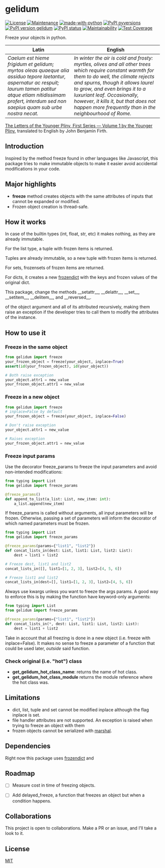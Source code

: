 # gelidum

[![License](https://img.shields.io/badge/License-MIT-blue.svg)](https://opensource.org/licenses/MIT)
[![Maintenance](https://img.shields.io/badge/Maintained%3F-yes-green.svg)](https://GitHub.com/Naereen/StrapDown.js/graphs/commit-activity)
[![made-with-python](https://img.shields.io/badge/Made%20with-Python-1f425f.svg)](https://www.python.org/)
[![PyPI pyversions](https://img.shields.io/pypi/pyversions/gelidum.svg)](https://pypi.python.org/pypi/gelidum/)
[![PyPI version gelidum](https://badge.fury.io/py/gelidum.svg)](https://pypi.python.org/pypi/gelidum/)
[![PyPI status](https://img.shields.io/pypi/status/gelidum.svg)](https://pypi.python.org/pypi/gelidum/)
[![Maintainability](https://api.codeclimate.com/v1/badges/331d7d462e578ce5733e/maintainability)](https://codeclimate.com/github/diegojromerolopez/gelidum/maintainability)
[![Test Coverage](https://api.codeclimate.com/v1/badges/331d7d462e578ce5733e/test_coverage)](https://codeclimate.com/github/diegojromerolopez/gelidum/test_coverage)

Freeze your objects in python.

| Latin | English  |
| -------------------------------------------------------- | -------------------------------------------------------- |
| *Caelum est hieme frigidum et gelidum; myrtos oleas quaeque alia assiduo tepore laetantur, aspernatur ac respuit; laurum tamen patitur atque etiam nitidissimam profert, interdum sed non saepius quam sub urbe nostra necat.* | *In winter the air is cold and frosty: myrtles, olives and all other trees which require constant warmth for them to do well, the climate rejects and spurns, though it allows laurel to grow, and even brings it to a luxuriant leaf. Occasionally, however, it kills it, but that does not happen more frequently than in the neighbourhood of Rome.* |

[The Letters of the Younger Pliny, First Series — Volume 1 by the Younger Pliny](https://www.gutenberg.org/ebooks/3234), translated to English by John Benjamin Firth.

## Introduction
Inspired by the method freeze found in other languages like Javascript,
this package tries to make immutable objects to make it easier avoid
accidental modifications in your code.

## Major highlights
- **freeze** method creates objects with the same attributes of inputs that cannot be expanded or modified.
- Frozen object creation is thread-safe.

## How it works
In case of the builtin types (int, float, str, etc) it makes nothing, as
they are already immutable.

For the list type, a tuple with frozen items is returned.

Tuples are already immutable, so a new tuple with frozen items is returned.

For sets, frozensets of frozen items are returned.

For dicts, it creates a new [frozendict](https://pypi.org/project/frozendict/)
with the keys and frozen values of the original dict.

This package, change the methods \_\_setattr\_\_, \_\_delattr\_\_, \_\_set\_\_,
\_\_setitem\_\_, \_\_delitem\_\_, and \_\_reversed\_\_.

of the object argument and all of its attributed recursively,
making them raise an exception if the developer tries to call them to modify
the attributes of the instance.

## How to use it

### Freeze in the same object
```python
from gelidum import freeze
your_frozen_object = freeze(your_object, inplace=True)
assert(id(your_frozen_object), id(your_object))

# Both raise exception
your_object.attr1 = new_value
your_frozen_object.attr1 = new_value
```

### Freeze in a new object
```python
from gelidum import freeze
# inplace=False by default
your_frozen_object = freeze(your_object, inplace=False)

# Don't raise exception
your_object.attr1 = new_value

# Raises exception
your_frozen_object.attr1 = new_value
```

### Freeze input params
Use the decorator freeze_params to freeze the input parameters
and avoid non-intended modifications:
```python
from typing import List
from gelidum import freeze_params

@freeze_params()
def append_to_list(a_list: List, new_item: int):
    a_list.append(new_item)
```
If freeze_params is called without arguments, all input parameters will be frozen.
Otherwise, passing a set of parameters will inform the decorator of which named
parameters must be frozen.

```python
from typing import List
from gelidum import freeze_params

@freeze_params(params={"list1", "list2"})
def concat_lists_in(dest: List, list1: List, list2: List):
    dest = list1 + list2

# Freeze dest, list1 and list2
concat_lists_in([], list1=[1, 2, 3], list2=[4, 5, 6])

# Freeze list1 and list2
concat_lists_in(dest=[], list1=[1, 2, 3], list2=[4, 5, 6])
```

Always use kwargs unless you want to freeze the args params. A good way to enforce this is by making the
function have keyword-only arguments:

```python
from typing import List
from gelidum import freeze_params

@freeze_params(params={"list1", "list2"})
def concat_lists_in(*, dest: List, list1: List, list2: List):
    dest = list1 + list2
```

Take in account that all freezing is done in a new object (i.e. freeze with inplace=False).
It makes no sense to freeze a parameter of a function that could be used later, *outside*
said function.

### Check original (i.e. "hot") class
- **get_gelidum_hot_class_name**: returns the name of hot class.
- **get_gelidum_hot_class_module** returns the module reference where the hot class was.

## Limitations
- dict, list, tuple and set cannot be modified inplace although the flag inplace is set.
- file handler attributes are not supported. An exception is raised when trying to freeze
  an object with them
- frozen objects cannot be serialized with [marshal](https://docs.python.org/3/library/marshal.html).

## Dependencies
Right now this package uses
[frozendict](https://pypi.org/project/frozendict/) and 

## Roadmap
- [ ] Measure cost in time of freezing objects.
- [ ] Add delayed_freeze, a function that freezes an object but
when a condition happens.


## Collaborations
This project is open to collaborations. Make a PR or an issue,
and I'll take a look to it.

## License
[MIT](LICENSE)